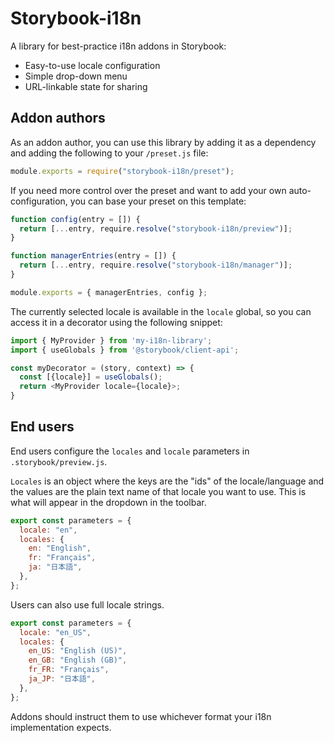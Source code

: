 # Storybook-i18n

A library for best-practice i18n addons in Storybook:

- Easy-to-use locale configuration
- Simple drop-down menu
- URL-linkable state for sharing

## Addon authors

As an addon author, you can use this library by adding it as a dependency and adding the following to your `/preset.js` file:

```js
module.exports = require("storybook-i18n/preset");
```

If you need more control over the preset and want to add your own auto-configuration, you can base your preset on this template:

```js
function config(entry = []) {
  return [...entry, require.resolve("storybook-i18n/preview")];
}

function managerEntries(entry = []) {
  return [...entry, require.resolve("storybook-i18n/manager")];
}

module.exports = { managerEntries, config };
```

The currently selected locale is available in the `locale` global, so you can access it in a decorator using the following snippet:

```js
import { MyProvider } from 'my-i18n-library';
import { useGlobals } from '@storybook/client-api';

const myDecorator = (story, context) => {
  const [{locale}] = useGlobals();
  return <MyProvider locale={locale}>;
}
```

## End users

End users configure the `locales` and `locale` parameters in `.storybook/preview.js`.

`Locales` is an object where the keys are the "ids" of the locale/language and the values are the plain text name of that locale you want to use. This is what will appear in the dropdown in the toolbar.

```javascript
export const parameters = {
  locale: "en",
  locales: {
    en: "English",
    fr: "Français",
    ja: "日本語",
  },
};
```

Users can also use full locale strings.

```javascript
export const parameters = {
  locale: "en_US",
  locales: {
    en_US: "English (US)",
    en_GB: "English (GB)",
    fr_FR: "Français",
    ja_JP: "日本語",
  },
};
```

Addons should instruct them to use whichever format your i18n implementation expects.
